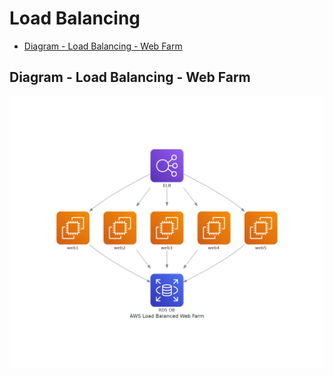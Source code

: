 # Load Balancing

<!-- INDEX_START -->

- [Diagram - Load Balancing - Web Farm](#diagram---load-balancing---web-farm)

<!-- INDEX_END -->

## Diagram - Load Balancing - Web Farm

![](https://github.com/HariSekhon/Diagrams-as-Code/raw/master/images/aws_load_balanced_web_farm.png)
